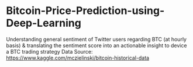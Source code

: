 # Bitcoin-Price-Prediction-using-Deep-Learning
Understanding general sentiment of Twitter users regarding BTC (at hourly basis) &
translating the sentiment score into an actionable insight to device a BTC trading strategy
Data Source: https://www.kaggle.com/mczielinski/bitcoin-historical-data

